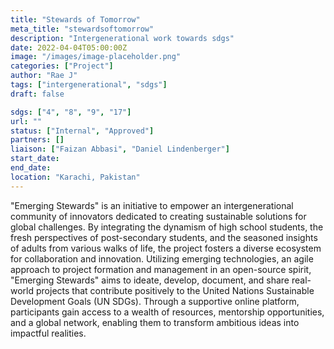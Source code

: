 ```yaml
---
title: "Stewards of Tomorrow"
meta_title: "stewardsoftomorrow"
description: "Intergenerational work towards sdgs"
date: 2022-04-04T05:00:00Z
image: "/images/image-placeholder.png"
categories: ["Project"]
author: "Rae J"
tags: ["intergenerational", "sdgs"]
draft: false

sdgs: ["4", "8", "9", "17"]
url: ""
status: ["Internal", "Approved"]
partners: []
liaison: ["Faizan Abbasi", "Daniel Lindenberger"]
start_date: 
end_date: 
location: "Karachi, Pakistan"
---
```


"Emerging Stewards" is an initiative to empower an intergenerational community of innovators dedicated to creating sustainable solutions for global challenges. By integrating the dynamism of high school students, the fresh perspectives of post-secondary students, and the seasoned insights of adults from various walks of life, the project fosters a diverse ecosystem for collaboration and innovation. Utilizing emerging technologies, an agile approach to project formation and management in an open-source spirit, "Emerging Stewards" aims to ideate, develop, document, and share real-world projects that contribute positively to the United Nations Sustainable Development Goals (UN SDGs). Through a supportive online platform, participants gain access to a wealth of resources, mentorship opportunities, and a global network, enabling them to transform ambitious ideas into impactful realities.